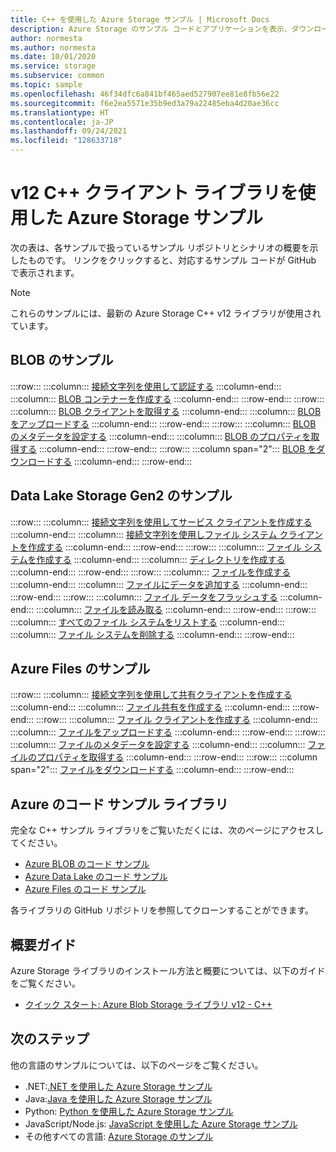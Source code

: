 ```yaml
---
title: C++ を使用した Azure Storage サンプル | Microsoft Docs
description: Azure Storage のサンプル コードとアプリケーションを表示、ダウンロード、実行します。 C++ のストレージ クライアント ライブラリを使用して、BLOB、キュー、テーブル、ファイルのサンプルの概要について説明します。
author: normesta
ms.author: normesta
ms.date: 10/01/2020
ms.service: storage
ms.subservice: common
ms.topic: sample
ms.openlocfilehash: 46f34dfc6a841bf465aed527907ee81e8fb56e22
ms.sourcegitcommit: f6e2ea5571e35b9ed3a79a22485eba4d20ae36cc
ms.translationtype: HT
ms.contentlocale: ja-JP
ms.lasthandoff: 09/24/2021
ms.locfileid: "128633718"
---
```

# <a name="azure-storage-samples-using-v12-c-client-libraries"></a>v12 C++ クライアント ライブラリを使用した Azure Storage サンプル

次の表は、各サンプルで扱っているサンプル リポジトリとシナリオの概要を示したものです。 リンクをクリックすると、対応するサンプル コードが GitHub で表示されます。

> [!NOTE]
> これらのサンプルには、最新の Azure Storage C++ v12 ライブラリが使用されています。

## <a name="blob-samples"></a>BLOB のサンプル

:::row:::
   :::column:::
        [接続文字列を使用して認証する](https://github.com/Azure/azure-sdk-for-cpp/blob/master/sdk/storage/azure-storage-blobs/sample/blob_getting_started.cpp#L18)
   :::column-end:::
   :::column:::
        [BLOB コンテナーを作成する](https://github.com/Azure/azure-sdk-for-cpp/blob/master/sdk/storage/azure-storage-blobs/sample/blob_getting_started.cpp#L20)
   :::column-end:::
:::row-end:::
:::row:::
   :::column:::
        [BLOB クライアントを取得する](https://github.com/Azure/azure-sdk-for-cpp/blob/master/sdk/storage/azure-storage-blobs/sample/blob_getting_started.cpp#L30)
   :::column-end:::
   :::column:::
        [BLOB をアップロードする](https://github.com/Azure/azure-sdk-for-cpp/blob/master/sdk/storage/azure-storage-blobs/sample/blob_getting_started.cpp#L32)
   :::column-end:::
:::row-end:::
:::row:::
   :::column:::
        [BLOB のメタデータを設定する](https://github.com/Azure/azure-sdk-for-cpp/blob/master/sdk/storage/azure-storage-blobs/sample/blob_getting_started.cpp#L34)
   :::column-end:::
   :::column:::
        [BLOB のプロパティを取得する](https://github.com/Azure/azure-sdk-for-cpp/blob/master/sdk/storage/azure-storage-blobs/sample/blob_getting_started.cpp#L37)
   :::column-end:::
:::row-end:::
:::row:::
   :::column span="2":::
        [BLOB をダウンロードする](https://github.com/Azure/azure-sdk-for-cpp/blob/master/sdk/storage/azure-storage-blobs/sample/blob_getting_started.cpp#L44)
   :::column-end:::
:::row-end:::

## <a name="data-lake-storage-gen2-samples"></a>Data Lake Storage Gen2 のサンプル

:::row:::
   :::column:::
        [接続文字列を使用してサービス クライアントを作成する](https://github.com/Azure/azure-sdk-for-cpp/blob/master/sdk/storage/azure-storage-files-datalake/sample/datalake_getting_started.cpp#L22)
   :::column-end:::
   :::column:::
        [接続文字列を使用しファイル システム クライアントを作成する](https://github.com/Azure/azure-sdk-for-cpp/blob/master/sdk/storage/azure-storage-files-datalake/sample/datalake_getting_started.cpp#L25)
   :::column-end:::
:::row-end:::
:::row:::
   :::column:::
        [ファイル システムを作成する](https://github.com/Azure/azure-sdk-for-cpp/blob/master/sdk/storage/azure-storage-files-datalake/sample/datalake_getting_started.cpp#L30)
   :::column-end:::
   :::column:::
        [ディレクトリを作成する](https://github.com/Azure/azure-sdk-for-cpp/blob/master/sdk/storage/azure-storage-files-datalake/sample/datalake_getting_started.cpp#L48)
   :::column-end:::
:::row-end:::
:::row:::
   :::column:::
        [ファイルを作成する](https://github.com/Azure/azure-sdk-for-cpp/blob/master/sdk/storage/azure-storage-files-datalake/sample/datalake_getting_started.cpp#L52)
   :::column-end:::
   :::column:::
        [ファイルにデータを追加する](https://github.com/Azure/azure-sdk-for-cpp/blob/master/sdk/storage/azure-storage-files-datalake/sample/datalake_getting_started.cpp#L68)
   :::column-end:::
:::row-end:::
:::row:::
   :::column:::
        [ファイル データをフラッシュする](https://github.com/Azure/azure-sdk-for-cpp/blob/master/sdk/storage/azure-storage-files-datalake/sample/datalake_getting_started.cpp#L77)
   :::column-end:::
   :::column:::
        [ファイルを読み取る](https://github.com/Azure/azure-sdk-for-cpp/blob/master/sdk/storage/azure-storage-files-datalake/sample/datalake_getting_started.cpp#L80)
   :::column-end:::
:::row-end:::
:::row:::
   :::column:::
        [すべてのファイル システムをリストする](https://github.com/Azure/azure-sdk-for-cpp/blob/master/sdk/storage/azure-storage-files-datalake/sample/datalake_getting_started.cpp#L88)
   :::column-end:::
   :::column:::
        [ファイル システムを削除する](https://github.com/Azure/azure-sdk-for-cpp/blob/master/sdk/storage/azure-storage-files-datalake/sample/datalake_getting_started.cpp#L102)
   :::column-end:::
:::row-end:::

## <a name="azure-files-samples"></a>Azure Files のサンプル

:::row:::
    :::column:::
        [接続文字列を使用して共有クライアントを作成する](https://github.com/Azure/azure-sdk-for-cpp/blob/master/sdk/storage/azure-storage-files-shares/sample/file_share_getting_started.cpp#L18)
    :::column-end:::
    :::column:::
        [ファイル共有を作成する](https://github.com/Azure/azure-sdk-for-cpp/blob/master/sdk/storage/azure-storage-files-shares/sample/file_share_getting_started.cpp#L21)
    :::column-end:::
:::row-end:::
:::row:::
    :::column:::
        [ファイル クライアントを作成する](https://github.com/Azure/azure-sdk-for-cpp/blob/master/sdk/storage/azure-storage-files-shares/sample/file_share_getting_started.cpp#L29)
    :::column-end:::
    :::column:::
        [ファイルをアップロードする](https://github.com/Azure/azure-sdk-for-cpp/blob/master/sdk/storage/azure-storage-files-shares/sample/file_share_getting_started.cpp#L31)
    :::column-end:::
:::row-end:::
:::row:::
    :::column:::
        [ファイルのメタデータを設定する](https://github.com/Azure/azure-sdk-for-cpp/blob/master/sdk/storage/azure-storage-files-shares/sample/file_share_getting_started.cpp#L33)
    :::column-end:::
    :::column:::
        [ファイルのプロパティを取得する](https://github.com/Azure/azure-sdk-for-cpp/blob/master/sdk/storage/azure-storage-files-shares/sample/file_share_getting_started.cpp#L36)
    :::column-end:::
:::row-end:::
:::row:::
    :::column span="2":::
        [ファイルをダウンロードする](https://github.com/Azure/azure-sdk-for-cpp/blob/master/sdk/storage/azure-storage-files-shares/sample/file_share_getting_started.cpp#L43)
    :::column-end:::
:::row-end:::

## <a name="azure-code-sample-libraries"></a>Azure のコード サンプル ライブラリ

完全な C++ サンプル ライブラリをご覧いただくには、次のページにアクセスしてください。

- [Azure BLOB のコード サンプル](https://github.com/Azure/azure-sdk-for-cpp/tree/master/sdk/storage/azure-storage-blobs/sample)
- [Azure Data Lake のコード サンプル](https://github.com/Azure/azure-sdk-for-cpp/tree/master/sdk/storage/azure-storage-files-datalake/sample)
- [Azure Files のコード サンプル](https://github.com/Azure/azure-sdk-for-cpp/tree/master/sdk/storage/azure-storage-files-shares/sample)

各ライブラリの GitHub リポジトリを参照してクローンすることができます。

## <a name="getting-started-guides"></a>概要ガイド

Azure Storage ライブラリのインストール方法と概要については、以下のガイドをご覧ください。

- [クイック スタート: Azure Blob Storage ライブラリ v12 - C++](../blobs/quickstart-blobs-c-plus-plus.md)

## <a name="next-steps"></a>次のステップ

他の言語のサンプルについては、以下のページをご覧ください。

- .NET:[.NET を使用した Azure Storage サンプル](storage-samples-dotnet.md)
- Java:[Java を使用した Azure Storage サンプル](storage-samples-java.md)
- Python: [Python を使用した Azure Storage サンプル](storage-samples-python.md)
- JavaScript/Node.js: [JavaScript を使用した Azure Storage サンプル](storage-samples-javascript.md)
- その他すべての言語: [Azure Storage のサンプル](storage-samples.md)
